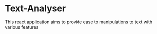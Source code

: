 # Text-Analyser
This react application aims to provide ease to manipulations to text with various features
